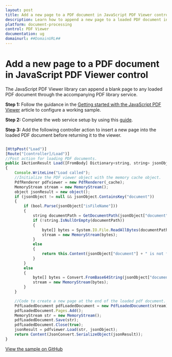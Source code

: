 ```yaml
---
layout: post
title: Add a new page to a PDF document in JavaScript PDF Viewer control | Syncfusion
description: Learn how to append a new page to a loaded PDF document in the Syncfusion JavaScript PDF Viewer control using the PDF library service.
platform: document-processing
control: PDF Viewer
documentation: ug
domainurl: ##DomainURL##
---
```


# Add a new page to a PDF document in JavaScript PDF Viewer control

The JavaScript PDF Viewer library can append a blank page to any loaded PDF document through the accompanying PDF library service.

**Step 1:** Follow the guidance in the [Getting started with the JavaScript PDF Viewer](https://help.syncfusion.com/document-processing/pdf/pdf-viewer/javascript-es5/getting-started/) article to configure a working sample.

**Step 2:** Complete the web service setup by using this [guide](https://help.syncfusion.com/document-processing/pdf/pdf-viewer/javascript-es5/how-to/create-pdfviewer-service/).

**Step 3:** Add the following controller action to insert a new page into the loaded PDF document before returning it to the viewer.

```javascript

[HttpPost("Load")]
[Route("[controller]/Load")]
//Post action for loading PDF documents.
public IActionResult Load([FromBody] Dictionary<string, string> jsonObject)
{
    Console.WriteLine("Load called");
    //Initialize the PDF viewer object with the memory cache object.
    PdfRenderer pdfviewer = new PdfRenderer(_cache);
    MemoryStream stream = new MemoryStream();
    object jsonResult = new object();
    if (jsonObject != null && jsonObject.ContainsKey("document"))
    {
        if (bool.Parse(jsonObject["isFileName"]))
        {
            string documentPath = GetDocumentPath(jsonObject["document"]);
            if (!string.IsNullOrEmpty(documentPath))
            {
                byte[] bytes = System.IO.File.ReadAllBytes(documentPath);
                stream = new MemoryStream(bytes);
            }
            else
            {
                return this.Content(jsonObject["document"] + " is not found");
            }
        }
        else
        {
            byte[] bytes = Convert.FromBase64String(jsonObject["document"]);
            stream = new MemoryStream(bytes);
        }
    }

    //Code to create a new page at the end of the loaded pdf document.
    PdfLoadedDocument pdfLoadedDocument = new PdfLoadedDocument(stream);
    pdfLoadedDocument.Pages.Add();
    MemoryStream str = new MemoryStream();
    pdfLoadedDocument.Save(str);
    pdfLoadedDocument.Close(true);
    jsonResult = pdfviewer.Load(str, jsonObject);
    return Content(JsonConvert.SerializeObject(jsonResult));
}
```

[View the sample on GitHub](https://github.com/SyncfusionExamples/javascript-pdf-viewer-examples/tree/master/How%20to/Add%20new%20page%20to%20the%20PDF%20document%20using%20PDF%20library)
